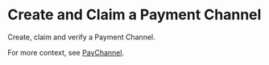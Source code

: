 # Create and Claim a Payment Channel

Create, claim and verify a Payment Channel.

For more context, see [PayChannel](https://xrpl.org/paychannel.html#paychannel).
